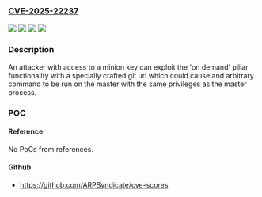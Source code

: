 ### [CVE-2025-22237](https://cve.mitre.org/cgi-bin/cvename.cgi?name=CVE-2025-22237)
![](https://img.shields.io/static/v1?label=Product&message=SALT&color=blue)
![](https://img.shields.io/static/v1?label=Version&message=3006.x%20&color=brightgreen)
![](https://img.shields.io/static/v1?label=Version&message=3007.x%20&color=brightgreen)
![](https://img.shields.io/static/v1?label=Vulnerability&message=n%2Fa&color=blue)

### Description

An attacker with access to a minion key can exploit the 'on demand' pillar functionality with a specially crafted git url which could cause and arbitrary command to be run on the master with the same privileges as the master process.

### POC

#### Reference
No PoCs from references.

#### Github
- https://github.com/ARPSyndicate/cve-scores

